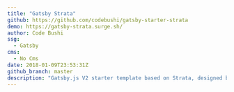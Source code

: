 ```yaml
---
title: "Gatsby Strata"
github: https://github.com/codebushi/gatsby-starter-strata
demo: https://gatsby-strata.surge.sh/
author: Code Bushi
ssg:
  - Gatsby
cms:
  - No Cms
date: 2018-01-09T23:53:31Z
github_branch: master
description: "Gatsby.js V2 starter template based on Strata, designed by HTML5 UP. Check out https://codebushi.com/gatsby-starters-and-themes/ for more Gatsby starters."
---
```

